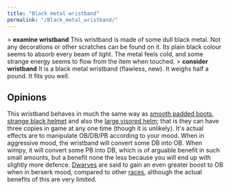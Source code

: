 ```yaml
---
title: "Black metal wristband"
permalink: "/Black_metal_wristband/"
---
```


\> **examine wristband**
This wristband is made of some dull black metal. Not any decorations or
other
scratches can be found on it. Its plain black colour seems to absorb
every beam
of light. The metal feels cold, and some strange energy seems to flow
from the
item when touched.
\> **consider wristband**
It is a black metal wristband (flawless, new).
It weighs half a pound.
It fits you well.

## Opinions

This wristband behaves in much the same way as [smooth padded
boots](a_pair_of_smooth,_black_boots "wikilink"), [strange black
helmet](a_strange_black_helmet "wikilink") and also the [large visored
helm](a_large_visored_helm "wikilink"); that is they can have three
copies in game at any one time (though it is unlikely). It's actual
effects are to manipulate OB/DB/PB according to your mood. When in
aggressive mood, the wristband will convert some DB into OB. When wimpy,
it will convert some PB into DB, which is of arguable benefit in such
small amounts, but a benefit none the less because you will end up with
slightly more defence. [Dwarves](Dwarves "wikilink") are said to gain an
even greater boost to OB when in berserk mood, compared to other
[races](race "wikilink"), although the actual benefits of this are very
limited.